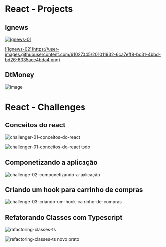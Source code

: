 # React - Projects

## Ignews

<a href='https://github.com/Gabriel-biel/ignite-aulas-2021/tree/main/React/ignews'>![Ignews-01](https://user-images.githubusercontent.com/61027045/201011755-5ac23ce0-7a49-4fb7-85e2-3c06c99c7ca0.png)</a> 

<a href='https://github.com/Gabriel-biel/ignite-aulas-2021/tree/main/React/ignews'>
![Ignews-02](https://user-images.githubusercontent.com/61027045/201011932-6ca7eff8-bc31-4bbd-bd26-6335aee4bda4.png)
</a>

## DtMoney

![image](https://user-images.githubusercontent.com/61027045/189548734-c45a6761-1087-4693-9d3d-d4f7a3c00b2f.png)

# React - Challenges

## Conceitos do react

![challenger-01-conceitos-do-react](https://user-images.githubusercontent.com/61027045/201012409-f489ea84-6cc8-4277-b6fb-9f75444bbab0.png)

![challenger-01-conceitos-do-react todo](https://user-images.githubusercontent.com/61027045/201012413-9ececef3-9f6b-474e-aabe-430123225785.png)

## Componetizando a aplicação

![challenge-02-componetizando-a-aplicação](https://user-images.githubusercontent.com/61027045/201012610-2c2fc9de-ea28-495e-bcc7-78478314d68c.png)

## Criando um hook para carrinho de compras

![challenge-03-criando-um-hook-carrinho-de-compras](https://user-images.githubusercontent.com/61027045/201012720-2166ef1e-360d-49c6-ba50-8e93687b4987.png)

## Refatorando Classes com Typescript

![rafactoring-classes-ts](https://user-images.githubusercontent.com/61027045/201012881-5b5d358a-ea53-4a42-92d5-b11fa6d6ba06.png)

![refactoring-classes-ts novo prato](https://user-images.githubusercontent.com/61027045/201012891-4b327472-de12-4daf-8ee1-202d2a4e2d16.png)
